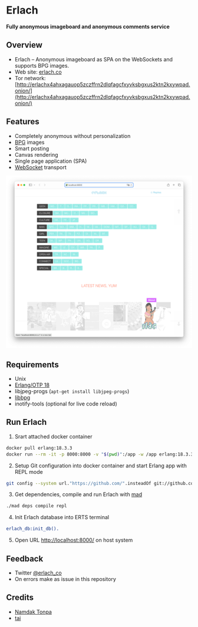 # Erlach
**Fully anonymous imageboard and anonymous comments service**

## Overview

* Erlach – Anonymous imageboard as SPA on the WebSockets and supports BPG images.
* Web site: [erlach.co](https://erlach.co/)
* Tor network: [http://erlachx4ahxagauop5zczffrn2dlqfagcfxyvksbgxus2ktn2kxywpad.onion/](http://erlachx4ahxagauop5zczffrn2dlqfagcfxyvksbgxus2ktn2kxywpad.onion/)


## Features

* Completely anonymous without personalization
* [BPG](https://bellard.org/bpg/) images
* Smart posting
* Canvas rendering
* Single page application (SPA)
* [WebSocket](https://www.rfc-editor.org/rfc/rfc6455.html) transport

![Screenshot](erlach-R3-RC8-febrary-2017-white.png)


## Requirements

* Unix
* [Erlang/OTP 18](https://github.com/kerl/kerl?tab=readme-ov-file#using-kerl)
* libjpeg-progs (`apt-get install libjpeg-progs`)
* [libbpg](https://bellard.org/bpg/)
* inotify-tools (optional for live code reload)

## Run Erlach

1. Srart attached docker container
```sh
docker pull erlang:18.3.3
docker run --rm -it -p 8000:8000 -v "$(pwd)":/app -w /app erlang:18.3.3 bash
```
2. Setup Git configuration into docker container and start Erlang app with REPL mode
```sh
git config --system url."https://github.com/".insteadOf git://github.com/
```

3. Get dependencies, compile and run Erlach with [mad](https://github.com/synrc/mad/tree/1.9)
```sh
./mad deps compile repl
```

4. Init Erlach database into ERTS terminal
```erlang
erlach_db:init_db().
```

5. Open URL [http://localhost:8000/](http://localhost:8000/) on host system


## Feedback

* Twitter [@erlach_co](https://twitter.com/erlach_co)
* On errors make as issue in this repository

## Credits
* [Namdak Tonpa](https://github.com/5HT/)
* [tai](https://github.com/rusjava8/)